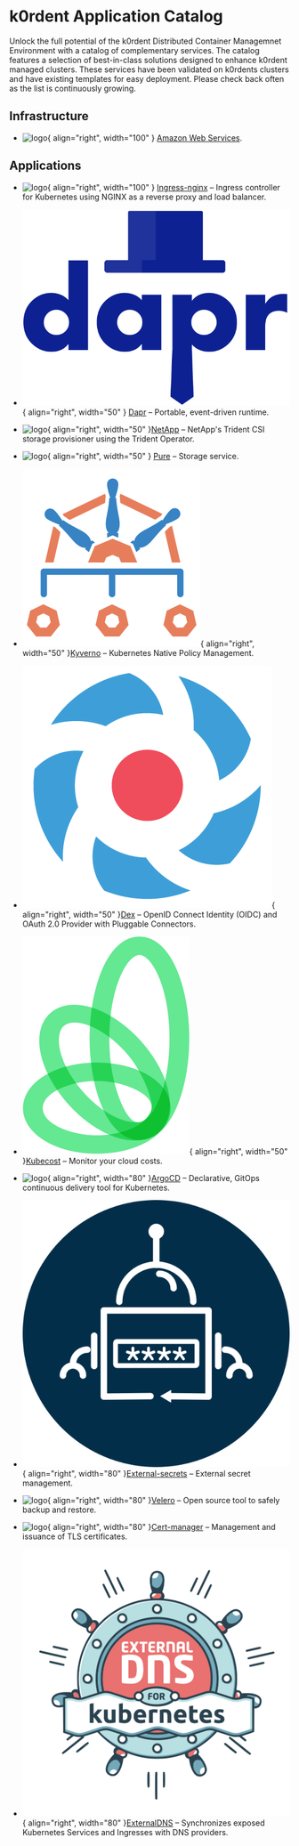 # k0rdent Application Catalog
Unlock the full potential of the k0rdent Distributed Container Managemnet Environment with a catalog of complementary services. The catalog features a selection of best-in-class solutions designed to enhance k0rdent managed clusters. These services have been validated on k0rdents clusters and have existing templates for easy deployment. Please check back often as the list is continuously growing.

## Infrastructure
<div class="grid cards" markdown>

- ![logo](https://upload.wikimedia.org/wikipedia/commons/9/93/Amazon_Web_Services_Logo.svg){ align="right", width="100" } [Amazon Web Services](./infra/aws/aws.md).

</div>

## Applications
<div class="grid cards" markdown>

- ![logo](https://upload.wikimedia.org/wikipedia/commons/thumb/c/c5/Nginx_logo.svg/500px-Nginx_logo.svg.png){ align="right", width="100" } [Ingress-nginx](./charts/ingress-nginx/ingress-nginx.md) – Ingress controller for Kubernetes using NGINX as a reverse proxy and load balancer.

- ![logo](charts/dapr/dapr-logo.svg){ align="right", width="50" } [Dapr](./charts/dapr/dapr.md) – Portable, event-driven runtime.

- ![logo](https://raw.githubusercontent.com/NetApp/trident/master/logo/trident.png){ align="right", width="50" }[NetApp](./charts/netapp/netapp.md) – NetApp's Trident CSI storage provisioner using the Trident Operator.

- ![logo](https://raw.githubusercontent.com/purestorage/helm-charts/master/pure-csi/pure-storage.png){ align="right", width="50" } [Pure](./charts/pure/pure.md) – Storage service.

- ![logo](https://github.com/kyverno/kyverno/raw/main/img/logo.png){ align="right", width="50" }[Kyverno](./charts/kyverno/kyverno.md) – Kubernetes Native Policy Management.

- ![logo](https://raw.githubusercontent.com/dexidp/website/9ac240c84d3e34766814cd9ece76710cf075ba23/static/favicons/favicon.png){ align="right", width="50" }[Dex](./charts/dex/dex.md) – OpenID Connect Identity (OIDC) and OAuth 2.0 Provider with Pluggable Connectors.

- ![logo](https://raw.githubusercontent.com/kubecost/.github/9602bea0c06773da66ba43cb9ce5e1eb2b797c32/kubecost_logo.png){ align="right", width="50" }[Kubecost](./charts/kubecost/kubecost.md) – Monitor your cloud costs.

- ![logo](https://argo-cd.readthedocs.io/en/stable/assets/logo.png){ align="right", width="80" }[ArgoCD](./charts/argo/argo.md) – Declarative, GitOps continuous delivery tool for Kubernetes.

- ![logo](https://raw.githubusercontent.com/external-secrets/external-secrets/main/assets/eso-logo-large.png){ align="right", width="80" }[External-secrets](./charts/external-secrets/external-secrets.md) – External secret management.

- ![logo](https://cdn-images-1.medium.com/max/1600/1*-9mb3AKnKdcL_QD3CMnthQ.png){ align="right", width="80" }[Velero](./charts/velero/velero.md) – Open source tool to safely backup and restore.

- ![logo](https://github.com/cert-manager/cert-manager/blob/master/logo/logo-small.png?raw=true){ align="right", width="80" }[Cert-manager](./charts/cert-manager/cert-manager.md) – Management and issuance of TLS certificates.

- ![logo](https://github.com/kubernetes-sigs/external-dns/raw/master/docs/img/external-dns.png){ align="right", width="80" }[ExternalDNS](./charts/external-dns/external-dns.md) – Synchronizes exposed Kubernetes Services and Ingresses with DNS providers.

</div>
